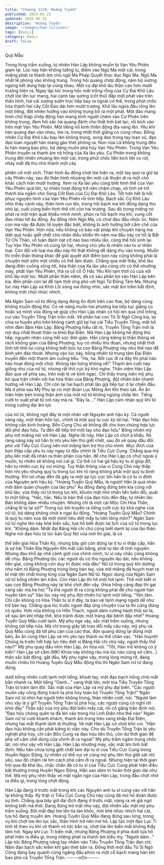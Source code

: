 ```yaml
---
title: "Chương 1119: Hoàng Tuyền"
published: 2025-05-22
updated: 2025-05-22
description: 'Hoàng Tuyền'
image: '/images/han-li/cover/'
tags: [HanLi]
category: HanLi
draft: false
---
```


Quỷ Mẫu

Trong lòng trầm xuống, tự nhiên Hàn Lập không muốn bị Vạn Yêu
Phiên giam lại. Lúc này hắn không lưỡng lự, điểm vào Ngũ Ma
một cái, trong miệng phát ra thanh âm chú ngữ Ma Pháp Quyết
thúc dục Ngũ Ma.
Ngũ Ma nhất tề phóng vào không trung. Trong hôi quang chớp
động, năm bộ xương ngưng kết dung hợp lại cùng nhau. Một cự
đại khô lâu thân cao hơn mười trượng hiện ra.
Ngay lập tức trong hốc mắt trống rỗng của Cự Đại Khô Lâu chợt
lóe lên lục mang, hai cánh tay xương (cốt thủ) đập một phát vào
trên thân hình, hai cái xương sườn trực tiếp bay ra ngoài cơ thể,
trong phút chốc hóa thành hai cây Cốt Đao dài hơn mười trượng.
Khô lâu ngửa đầu rống lên một tiếng, đột nhiên hướng vào không
trung bổ ra một phát.
Một đao mang hình chữ thập chớp động hàn mang kinh người
chém vào Cự Phiên trên không trung, đem hôi sắc hà quang đánh
cho thất linh bát lạc, rồi kích vào trên mặt Vạn Yêu Phiên.
Một tiếng nổ kinh thiên động địa vang lên. Yêu khí hàn quang đan
vào nhau, lóe ra, trong nhất thời giằng co cùng nhau.
Bỗng nhiên Cự Đại Khô Lâu bay lên không trung, song đao trong
tay loạn vũ, đạo đạo loan nguyệt hàn mang gào thét phóng ra.
Non nửa cả không trung đều bị hàn mang bao phủ, bộ dáng muốn
phá hủy Vạn Yêu Phiên.
Trong Vạn Yêu Phiên truyền ra thanh âm nộ hống của Xa lão yêu.
Cự Phiên trong không trung đột nhiên nhoáng lên một cái, trong
phút chốc liền kịch liệt co rút, nháy mắt đã thu nhỏ thành một cây

phiên cỡ một xích.
Thân hình ấu đồng chợt lóe hiện ra, một tay quơ ra giữ lại cây
Phiên này, sau đó thân hình nhoáng lên một cái thuấn di ra một
chỗ khác cách hơn mười trượng.
Xem ra Xa lão yêu cũng biết hình thể của Vạn Yêu Phiên quá lớn,
tự nhiên hoạt động trở nên chậm chạp, vô tình sẽ trở thành bia
ngắm cho Song Cốt Đao của Cự Đại Khô Lâu. Tốt hơn hết là hồi
phục nguyên hình của Vạn Yêu Phiên rồi tính tiếp.
Bạch sắc Cự Khô Lâu nhìn thấy cảnh này, thân hình run lên, trong
hôi bạch ma khí đồng dạng thu nhỏ lại, cuối cùng biến hình thể
chỉ còn hai trượng. Sau đó trong miệng nó phát ra một trận quái
khiếu minh minh, phún ra hôi bạch ma khí, vung cốt đao nhào tới
ấu đồng.
Ấu đồng nhìn Ngũ Ma, có chút đau đầu nhức óc.
Năm con ma này đã được tế luyện đặc biệt, không bị ảnh hưởng
bởi cấm chế của Vạn Yêu Phiên. Hơn nữa, nếu không có bảo vật
pháp khí chuyên hàng ma diệt quỷ hoặc giết chết chủ nhân điều
khiển thì năm ma đầu này cơ hồ là Bất Tử Chi Thân, vô luận đánh
nát cỡ nào bao nhiêu lần, cũng thể hồi sinh lại.
Tuy Vạn Yêu Phiên vô cùng lợi hại, nhưng chủ yếu là nhắm vào
tu sĩ nhân loại. Còn đối với loại ma đầu này thì thật không dễ
dàng thu vào trong. Muốn thi triển thần thông khác để giải quyết
dứt điểm bọn này cũng không phải là chuyện một sớm một chiều
có thể làm được.
Chẳng qua mắt thấy, khô lâu đang điên cuồng xông tới, hóa thân
của Xa lão yêu cũng chỉ có thể nhướng mày, phất Vạn Yêu Phiên,
thả ra cỗ cỗ Ô Hắc Yêu Khí tạm thời cù cưa với khô lâu một lúc.
Mười phần thần niệm, đã có sáu phần bỏ vào Hàn Lập bên kia.
Bốn phần còn lại để tạm thời ứng phó với Ngũ Tử Đồng Tâm Ma.
Nhưng lúc này Hàn Lập và Khôi Lỗi sóng vai đứng nhìn, sắc mặt
âm trầm bất định, không một chút nhúc nhích.

Mà Ngân Sam nữ tử đồng dạng đứng ổn định trên cao thai, bộ
dáng cũng không muốn động thủ.
Có vẻ nàng muốn hai phương kia tiếp tục giằng co hoặc sợ mình
vừa động sẽ giúp cho Hàn Lập nhân cơ hội len qua chỗ trống, cui
vào Truyền Tống Trận trốn mất.
Về phần hai con Tứ Sí Ngô Công kia, lại chia ra huyền phù trên
không canh giữ tại hai cái Tiểu Truyền Tống, mắt hổ nhìn đăm
đăm Hàn Lập.
Băng Phượng hiểu rất rõ, Truyền Tống Trận mới là nơi duy nhất
thoát thân ra khỏi Đại Điện.
Mà Hàn Lập không hề động thủ tiếp, nguyên nhân cũng hết sức
đơn giản. Hắn cũng kiêng kị thần thông xé rách không gian của
Băng Phượng, tuy có nhiều thủ đoạn, nhưng nhất thời tính tới tính
lui cũng không biết bức lui con Băng Phượng này như thế nào để
bình yên đào thoát.
Nhưng vào lúc này, bỗng nhiên từ trung tâm Đại Điện truyền đến
một thanh âm cuồng tiếu.
"Ha, ha. Rốt cục đi ra đây thì phải hảo hảo hoạt động một chút.
Không tận hứng không về!" Thanh âm cười này giống như của nữ
tử, nhưng rất thô cực kỳ khó nghe.
Thần niệm Hàn Lập đảo qua về phía sau, trên mặt lộ vẻ kinh
ngạc.
Chỉ thấy trung niên mỹ phụ bỏ qua trận chiến với hai hóa thân của
Băng Phượng, đột nhiên bắn nhanh hướng về Hàn Lập. Chỉ còn
lại hai bạch phát lão giả tiếp tục ở lại chiến đấu.
Mà ở phía sau Mỹ Phụ lại có một đoàn Lục Mông Âm Khí theo
sát. Ẩn ẩn hiện hiện bên trong thân ảnh của một nữ tử không
ngừng chớp lên. Tiếng cười to xuất phát từ nơi này mà ra.
"Đây là…." Hàn Lập cảm nhận quỷ khí từ trong cường đại âm lực

của nữ tử, không ngờ đây là một nhân vật Nguyên anh hậu kỳ.
Cả người nàng này, một thân hồn lực, chính là một quỷ tu cực kỳ
lợi hại.
"Hàn đạo hữu không cần kinh hoảng. Bổn Cung Chủ sẽ không để
cho bọn chúng hợp lực đối phó đạo hữu. Ta đến để tiếp trợ một
tay cho đạo hữu" Bỗng nhiên mỹ phụ mở miệng nói với Hàn Lập.
Nghe lời này, Hàn Lập có chút á khẩu.
Rõ ràng nàng này sợ hắn bị nhị yêu liên thủ giết chết, sau đó sẽ
quay đầu đối phó với Tiểu Cực Cung nên mở miệng làm trợ thủ
cho mình. Mục đích của bọn thập cấp yêu tu này ngay từ đầu
chính là Tiểu Cực Cung.
Chẳng qua mỹ phụ liếc mắt đã nhân ra thân phận của hắn, để cho
Hàn Lập có chút ngoài ý muốn, tự nhiên sẽ không nói cái gì.
Có thể có hai gã hậu kỳ tu sĩ giúp đỡ, hắn tự nhiên cực kỳ vui
mừng. Tuy thần thông của vị Cung Chủ này thấp hơn nhị yêu
nhưng quỷ tu trong lục khí rõ ràng không phải một quỷ tu bình
thường. Khi nó chạy đến đã gây ra một áp lực cực lớn hẳn là có
tu vi đỉnh của Nguyên anh hậu kỳ.
"Hoàng Tuyền Quỷ Mẫu, là ngươi! Hẳn là quá nhàn mới dám quản
chuyện của lão phu" Ấu đồng đang đứng bên kia cùng với khô
lâu, vừa thấy nữ tử trong lục khí, khuôn mặt nhỏ nhắn liền biến
đổi, quát to một tiếng.
"Hắc, hắc. Nếu là bản thể của đạo hữu đến đây, tự nhiên lão Bản
không dám nhiều chuyện. Nhưng chỉ là một cái Mộc Chi Hóa
Thân, chẵng lẽ ta lại sợ?" Trong lục khí truyền ra tiếng cười cực
kỳ khó nghe của nữ tử, bộ dáng không chút e ngại ấu đồng.
"Hoàng Tuyền Quỷ Mẫu? Chính là quỷ tu năm xưa đã một mình
tiêu diệt mấy tu tiên tông môn?" Ngân Sam nữ tử nghe tên này
khẽ biến sắc, tựa hồ biết được lai lịch của nữ tử trong lục khí.
"Không dám. Nhất đại Băng Hải chi chủ cũng biết danh tự của lão
thân. Nghe nói đạo hữu từ lúc bản Quỷ Nữ vừa mới thi giải, là có

thể tiến giai Hóa Thần Kỳ, nhưng bây giờ còn dừng lại ở tu vi thập
cấp, hẳn là sợ hãi Thiên Địa Nguyên Khí mất cân bằng, phải tự
tán đi tinh nguyên. Nhưng đau khổ áp chế cảnh giới của chính
mình, tư vị này chắc cũng không dễ chịu. Băng Phượng tộc các
ngươi dù có thọ nguyên lâu dài, nếu không tiến giai, cũng không
còn duy trì được nữa đâu" Nữ tử trong quỷ khí dường như nắm rõ
Băng Phượng trong lòng bàn tay, vừa mở miệng đã huỵch toẹt ra
bí mật lớn nhất trong lòng của Ngân Sam Nữ tử.
Ngọc dung của Ngân Sam nữ tử bỗng nhiên âm trầm. Còn Hàn
Lập thì hít một hơi lạnh. Thế mới biết vì sao con Băng Phượng
này lại khó chơi đến vậy. (Hoa hồng càng đẹp thì gai càng sắc
mà.he.he)
"Ta thả ngươi đi ra cũng không phải để cho ngươi hàn huyên tâm
sự" Vào lúc này mỹ phụ đột nhiên hừ lạnh một tiếng.
"Yên tâm. Chỉ cần không có Hóa Thần tu sĩ ở đây, ta bảo vệ tánh
mạng ngươi dễ như trở bàn tay. Chẳng qua lúc trước ngươi đáp
ứng chuyện của ta thì cũng đừng có quên. Hơn nữa không có
Hồn Thạch, ngươi dám cường hành thôi sử ta, về sau âm khí
nhập thể, khó tránh được một tràng đại bệnh đấy nhé!" Hoàng
Tuyền Quỷ Mẫu cười lạnh.
Mỹ phụ nge vậy, sắc mặt trầm xuống, nhưng không nói tiếp nữa.
Mà chỉ trong giây lát trao đổi mấy câu này, mỹ phụ và Quỷ Mẫu
cũng đã tới phụ cận của cao thai, độn quang dừng lại đứng một
bên, ẩn ẩn cùng Hàn Lập và nhị yêu tạo thành xu thế chân vạc.
"Hàn huynh! Chúng ta trước hết hợp lực tiêu diệt vị Băng Hải chi
chủ này, ngươi thấy thế nào?" Mỹ phụ quay đầu nhìn Hàn Lập, ôn
hòa nói.
"Tốt, Hàn mỗ không có ý kiến" Hàn Lập sờ cằm (MK! Khứa này
không râu mà lúc nào cũng sờ cằm…) thần sắc bất động, gật
đầu.
Mỹ phụ nghe vậy, trong lòng mừng rỡ, đang muốn chiêu hô
Hoàng Tuyền Quỷ Mẫu động thủ thì Ngân Sam nữ tử đang đứng

dưới bỗng nhiên cười lạnh một tiếng, khoát tay, một đạo bạch
hồng chói mắt bắn nhanh ra.
Một tiếng "Oanh…" vang thật lớn, một tòa Tiểu Truyền Tống Trận
bị trảm làm đôi.
Sắc mặt của Hàn Lập và mỹ phụ đại biến.
"Các ngươi muốn vây công đừng trách ta phá hủy toàn bộ Truyền
Tống Trận!" Ngân Sam nữ tử nhìn hai người trên không trung,
thản nhiên cười, nói.
"Ngươi làm như vậy là ý gì? Truyền Tống Trận bị phá hủy, các
ngươi cũng có nghĩ rời khỏi đây" Thần sắc của mỹ phụ đột biến
mấy cái, rồi cố gắng trấn định nói.
"Đạo hữu chóng quên ta đã lẻn vào trong Hư Linh Điện như thế
nào" Ngân Sam nữ tử cười khanh khách, thanh âm trong trẻo
vang khắp Đại Điện, nhưng hai mắt thanh lãnh dị thường.
Vẻ mặt Hàn Lập có chút khó coi.
"Hàn đạo hữu không cần phải kiêng kị việc này. Cho dù Truyền
Tống Trận bị yêu nghiệt phá hủy, chỉ cần Bổn Cung và đạo hữu
liên thủ, còn dư thời gian để phá vỡ cấm chế dùng cửa chính đi ra
ngoài" Mỹ phụ trầm ngâm trong chốc lát, nói như vậy với Hàn
Lập.
Hàn Lập nhướng mày, sắc mặt âm tình bất định.
Nếu hắn chưa từng giết chết tam đại tu sĩ của Tiểu Cực Cung
trong Huyền Ngọc Động, tự nhiên có thể vui vẻ cùng mỹ phụ liên
thủ giệt sát nhị yêu, sau đó chậm rãi tìm cách phá cấm đi ra
ngoài. Nhưng hiện tại thời gian trôi qua đã khá lâu, chắc chắn đã
có tu sĩ của Tiểu Cực Cung phát hiện điều bất thường trong
Huyền Ngọc Động. Hắn sao dám trì hoãn thời gian dài như thế.
Mà mỹ phụ nhìn thấy vẻ mặt ngẩn ngơ của Hàn Lập, trong đầu
chợt nhớ ra điều gì, trong lòng chợt động.

Hàn Lập đang ở trước mắt trong khi các Nguyên anh tu sĩ cùng
vào với hắn lại không thấy. Kỳ thật vị Tiểu Cực Cung Chủ này
cũng đã mơ hồ đoán được sự tình. Chẳng qua bây giờ đại địch
đang ở trước mặt, nàng ra vẻ giả ngơ không biết mà thôi.
Đang đứng trơ mắt như vậy, đột nhiên sắc mặt mỹ phụ trầm
xuống. Đôi mắt đẹp lóe lên tia tàn khốc, môi khẽ nhúc nhích hai
cái, tựa hồ đang truyền âm.
Hoàng Tuyền Quỷ Mẫu đang đứng sau lưng, trong vụ khí chợt lóe
lên lục sắc, thân hình trở nên mơ hồ.
Lập tức một đạo Lục Ti tinh tế theo vụ khí vô thanh vô tức bắn ra,
chợt lóe lên biến mất không thấy tăm hơi.
Ngay khi Lục Ti biến mất, nhưng Băng Phượng ở phía dưới tựa
hồ phát hiện ra điều gì, trong miệng phát ra thanh âm kiều mỵ.
"Ngươi dám…"
Lập tức Băng Phượng nâng tay nhắm vào Tiểu Truyền Tống Trận
đạn chỉ. Năm đạo bạch sắc kiếm khí gào thét bắn ra. Đồng thời
một đầu Tứ Sí Ngô Công đang bay quanh cũng ngẩng đầu phún
ra một cỗ bạch mang hàn khí bao phủ cả Truyền Tống Trận.
------oOo------
